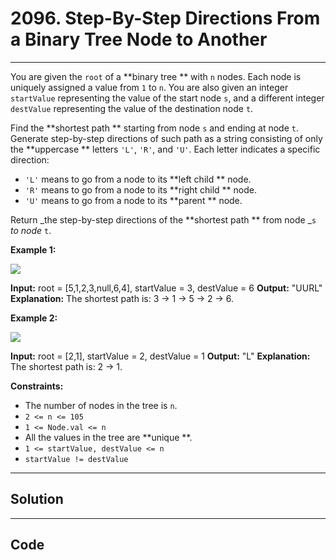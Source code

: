 # 2096. Step-By-Step Directions From a Binary Tree Node to Another

---

You are given the `root` of a **binary tree ** with `n` nodes. Each node is uniquely assigned a value from `1` to `n`. You are also given an integer `startValue` representing the value of the start node `s`, and a different integer `destValue` representing the value of the destination node `t`.

Find the **shortest path ** starting from node `s` and ending at node `t`. Generate step-by-step directions of such path as a string consisting of only the **uppercase ** letters `'L'`, `'R'`, and `'U'`. Each letter indicates a specific direction:

  * `'L'` means to go from a node to its **left child ** node.
  * `'R'` means to go from a node to its **right child ** node.
  * `'U'` means to go from a node to its **parent ** node.



Return _the step-by-step directions of the **shortest path ** from node _`s` _to node_ `t`.

 

**Example 1:**

![](https://assets.leetcode.com/uploads/2021/11/15/eg1.png)


**Input:** root = [5,1,2,3,null,6,4], startValue = 3, destValue = 6
**Output:** "UURL"
**Explanation:** The shortest path is: 3 -> 1 -> 5 -> 2 -> 6.


**Example 2:**

![](https://assets.leetcode.com/uploads/2021/11/15/eg2.png)


**Input:** root = [2,1], startValue = 2, destValue = 1
**Output:** "L"
**Explanation:** The shortest path is: 2 -> 1.


 

**Constraints:**

  * The number of nodes in the tree is `n`.
  * `2 <= n <= 105`
  * `1 <= Node.val <= n`
  * All the values in the tree are **unique **.
  * `1 <= startValue, destValue <= n`
  * `startValue != destValue`

---

## Solution



---

## Code
```python


```